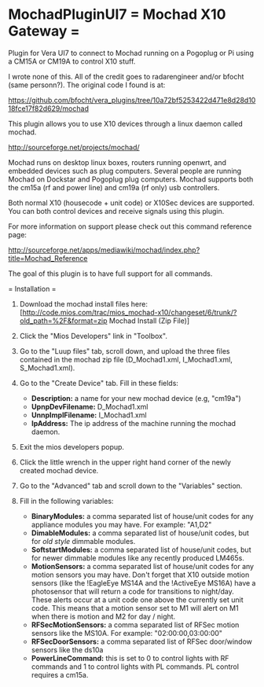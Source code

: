# MochadPluginUI7   = Mochad X10 Gateway =

Plugin for Vera UI7 to connect to Mochad running on a Pogoplug or Pi using a CM15A or CM19A to control X10 stuff.

I wrote none of this.  All of the credit goes to radarengineer and/or bfocht (same personn?).  The original code I found is at:

https://github.com/bfocht/vera_plugins/tree/10a72bf5253422d471e8d28d1018fce17f82d629/mochad

This plugin allows you to use X10 devices through a linux daemon called mochad.

http://sourceforge.net/projects/mochad/

Mochad runs on desktop linux boxes, routers running openwrt, and embedded devices such as plug computers. Several people are running Mochad on Dockstar and Pogoplug plug computers. Mochad supports both the cm15a (rf and power line) and cm19a (rf only) usb controllers.

Both normal X10 (housecode + unit code) or X10Sec devices are supported. You can both control devices and receive signals using this plugin.

For more information on support please check out this command reference page:

http://sourceforge.net/apps/mediawiki/mochad/index.php?title=Mochad_Reference

The goal of this plugin is to have full support for all commands.

= Installation = 

1. Download the mochad install files here: [http://code.mios.com/trac/mios_mochad-x10/changeset/6/trunk/?old_path=%2F&format=zip Mochad Install (Zip File)]

2. Click the "Mios Developers" link in "Toolbox".

3. Go to the "Luup files" tab, scroll down, and upload the three files contained in the mochad zip file (D_Mochad1.xml, I_Mochad1.xml, S_Mochad1.xml).

4. Go to the "Create Device" tab. Fill in these fields:
    * **Description:** a name for your new mochad device (e.g, "cm19a")
    * **UpnpDevFilename:** D_Mochad1.xml
    * **UnnpImplFilename:** I_Mochad1.xml
    * **IpAddress:** The ip address of the machine running the mochad daemon.

5. Exit the mios developers popup.

6. Click the little wrench in the upper right hand corner of the newly created mochad device.

7. Go to the "Advanced" tab and scroll down to the "Variables" section.

8. Fill in the following variables:
    * **BinaryModules:** a comma separated list of house/unit codes for any appliance modules you may have. For example: "A1,D2"
    * **DimableModules:** a comma separated list of house/unit codes, but for *old style* dimmable modules.
    * **SoftstartModules:** a comma separated list of house/unit codes, but for newer dimmable modules like any recently produced LM465s.
    * **MotionSensors:** a comma separated list of house/unit codes for any motion sensors you may have. Don't forget that X10 outside motion sensors (like the !EagleEye MS14A and the !ActiveEye MS16A) have a photosensor that will return a code for transitions to night/day. These alerts occur at a unit code one above the currently set unit code. This means that a motion sensor set to M1 will alert on M1 when there is motion and M2 for day / night.
    * **RFSecMotionSensors:** a comma separated list of RFSec motion sensors like the MS10A. For example: "02:00:00,03:00:00"
    * **RFSecDoorSensors:**  a comma separated list of RFSec door/window sensors like the ds10a
    * **PowerLineCommand:** this is set to 0 to control lights with RF commands and 1 to control lights with PL commands. PL control requires a cm15a.
